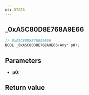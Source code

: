 ```yaml
---
ns: STATS
---
```

## _0xA5C80D8E768A9E66

```c
// 0xA5C80D8E768A9E66
BOOL _0xA5C80D8E768A9E66(Any* p0);
```


## Parameters
* **p0**: 

## Return value

